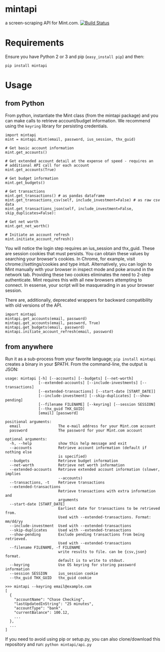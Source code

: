mintapi
=======

a screen-scraping API for Mint.com. [![Build Status](https://travis-ci.org/mrooney/mintapi.svg?branch=master)](https://travis-ci.org/mrooney/mintapi)

Requirements
===
Ensure you have Python 2 or 3 and pip (`easy_install pip`) and then:

    pip install mintapi

Usage
===

from Python
---
From python, instantiate the Mint class (from the mintapi package) and you can
make calls to retrieve account/budget information.  We recommend using the
`keyring` library for persisting credentials.

    import mintapi
    mint = mintapi.Mint(email, password, ius_session, thx_guid)

    # Get basic account information
    mint.get_accounts()

    # Get extended account detail at the expense of speed - requires an
    # additional API call for each account
    mint.get_accounts(True)

    # Get budget information
    mint.get_budgets()

    # Get transactions
    mint.get_transactions() # as pandas dataframe
    mint.get_transactions_csv(self, include_investment=False) # as raw csv data
    mint.get_transactions_json(self, include_investment=False, skip_duplicates=False):

    # Get net worth
    mint.get_net_worth()

    # Initiate an account refresh
    mint.initiate_account_refresh()

You will notice the login step requires an ius_session and thx_guid.  These are session
cookies that must persists.  You can obtain these values by searching your browser's cookies.
In Chrome, for example, visit chrome://settings/cookies and type intuit.  Alternatively, you
can login to Mint manually with your browser in inspect mode and poke around in the network tab.
Providing these two cookies eliminates the need to 2-step authenticate.  Mint requires this with
all new browsers attempting to connect.  In essense, your script will be masquerading in as your
browser session.

There are, additionally, deprecated wrappers for backward compatibility with
old versions of the API.

    import mintapi
    mintapi.get_accounts(email, password)
    mintapi.get_accounts(email, password, True)
    mintapi.get_budgets(email, password)
    mintapi.initiate_account_refresh(email, password)

from anywhere
---
Run it as a sub-process from your favorite language; `pip install mintapi` creates a binary in your $PATH. From the command-line, the output is JSON:

    usage: mintapi [-h] [--accounts] [--budgets] [--net-worth]
                   [--extended-accounts] [--include-investments] [--transactions]
                   [--extended-transactions] [--start-date [START_DATE]]
                   [--include-investment] [--skip-duplicates] [--show-pending]
                   [--filename FILENAME] [--keyring] [--session SESSION]
                   [--thx_guid THX_GUID]
                   [email] [password]

    positional arguments:
      email                 The e-mail address for your Mint.com account
      password              The password for your Mint.com account

    optional arguments:
      -h, --help            show this help message and exit
      --accounts            Retrieve account information (default if nothing else
                            is specified)
      --budgets             Retrieve budget information
      --net-worth           Retrieve net worth information
      --extended-accounts   Retrieve extended account information (slower, implies
                            --accounts)
      --transactions, -t    Retrieve transactions
      --extended-transactions
                            Retrieve transactions with extra information and
                            arguments
      --start-date [START_DATE]
                            Earliest date for transactions to be retrieved from.
                            Used with --extended-transactions. Format: mm/dd/yy
      --include-investment  Used with --extended-transactions
      --skip-duplicates     Used with --extended-transactions
      --show-pending        Exclude pending transactions from being retrieved.
                            Used with --extended-transactions
      --filename FILENAME, -f FILENAME
                            write results to file. can be {csv,json} format.
                            default is to write to stdout.
      --keyring             Use OS keyring for storing password information
      --session SESSION     ius_session cookie
      --thx_guid THX_GUID   thx_guid cookie

    >>> mintapi --keyring email@example.com
    [
      {
        "accountName": "Chase Checking",
        "lastUpdatedInString": "25 minutes",
        "accountType": "bank",
        "currentBalance": 100.12,
        ...
      },
      ...
    ]


If you need to avoid using pip or setup.py, you can also clone/download
this repository and run: ``python mintapi/api.py``
